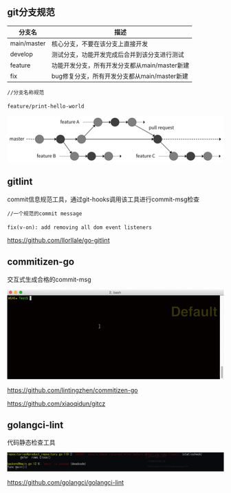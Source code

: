 ## git分支规范


|  分支名   | 描述  |
|  ----  | ----  |
| main/master  | 核心分支，不要在该分支上直接开发 |
| develop  | 测试分支，功能开发完成后合并到该分支进行测试 |
| feature  | 功能开发分支，所有开发分支都从main/master新建 |
| fix | bug修复分支，所有开发分支都从main/master新建 |

```
//分支名称规范

feature/print-hello-world
```

![workflow](gitFlow.png)

## gitlint
commit信息规范工具，通过git-hooks调用该工具进行commit-msg检查

```
//一个规范的commit message

fix(v-on): add removing all dom event listeners
```

https://github.com/llorllale/go-gitlint

## commitizen-go
交互式生成合格的commit-msg

![commitizen](commitizen.gif)

https://github.com/lintingzhen/commitizen-go

https://github.com/xiaoqidun/gitcz

## golangci-lint
代码静态检查工具

![golangci-lint](golangcilint.png)

https://github.com/golangci/golangci-lint